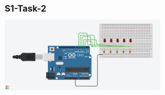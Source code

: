 # S1-Task-2
![Image](https://github.com/wasfyelbaz/RoboTech-WorkShop2021/blob/main/S1-Task-2/S1-Task-2.png)
